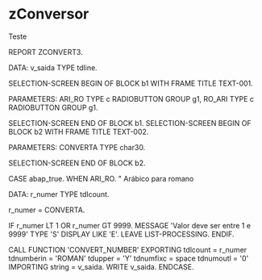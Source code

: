# zConversor
Teste

REPORT  ZCONVERT3.

DATA: v_saida TYPE tdline.

SELECTION-SCREEN BEGIN OF BLOCK b1 WITH FRAME TITLE TEXT-001.

PARAMETERS: ARI_RO TYPE c RADIOBUTTON GROUP g1,
RO_ARI TYPE c RADIOBUTTON GROUP g1.

SELECTION-SCREEN END OF BLOCK b1.
SELECTION-SCREEN BEGIN OF BLOCK b2 WITH FRAME TITLE TEXT-002.

PARAMETERS: CONVERTA TYPE char30.

SELECTION-SCREEN END OF BLOCK b2.

CASE abap_true.
WHEN ARI_RO. " Arábico para romano

  DATA: r_numer TYPE tdlcount.

  r_numer = CONVERTA.

  IF r_numer LT 1
  OR r_numer GT 9999.
    MESSAGE 'Valor deve ser entre 1 e 9999' TYPE 'S' DISPLAY LIKE 'E'.
    LEAVE LIST-PROCESSING.
  ENDIF.

  CALL FUNCTION 'CONVERT_NUMBER'
    EXPORTING
      tdlcount   = r_numer
      tdnumberin = 'ROMAN'
      tdupper    = 'Y'
      tdnumfixc  = space
      tdnumoutl  = '0'
    IMPORTING
      string     = v_saida.
  WRITE v_saida.
ENDCASE.
